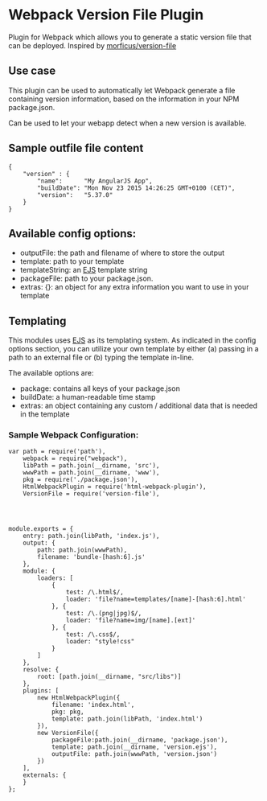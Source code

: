 Webpack Version File Plugin
============

Plugin for Webpack which allows you to generate a static version file that can be deployed. Inspired by [morficus/version-file](https://github.com/morficus/version-file)

## Use case
This plugin can be used to automatically let Webpack generate a file containing version information, based on the information in your NPM package.json.

Can be used to let your webapp detect when a new version is available.


## Sample outfile file content

	{
		"version" : {
			"name":      "My AngularJS App",
			"buildDate": "Mon Nov 23 2015 14:26:25 GMT+0100 (CET)",
			"version":   "5.37.0"
		}
	}

## Available config options:

- outputFile: the path and filename of where to store the output
- template: path to your template
- templateString: an [EJS](https://www.npmjs.org/package/ejs) template string
- packageFile: path to your package.json. 
- extras: {}: an object for any extra information you want to use in your template

## Templating

This modules uses [EJS](https://www.npmjs.org/package/ejs) as its templating system.
As indicated in the config options section, you can utilize your own template by either (a) passing in a path to an external file or (b) typing the template in-line.

The available options are:
- package: contains all keys of your package.json
- buildDate: a human-readable time stamp
- extras: an object containing any custom / additional data that is needed in the template

### Sample Webpack Configuration:

```
var path = require('path'),
    webpack = require("webpack"),
    libPath = path.join(__dirname, 'src'),
    wwwPath = path.join(__dirname, 'www'),
    pkg = require('./package.json'),
    HtmlWebpackPlugin = require('html-webpack-plugin'),
	VersionFile = require('version-file'),




module.exports = {
    entry: path.join(libPath, 'index.js'),
    output: {
        path: path.join(wwwPath),
        filename: 'bundle-[hash:6].js'
    },
    module: {
        loaders: [
			{
	            test: /\.html$/,
	            loader: 'file?name=templates/[name]-[hash:6].html'
	        }, {
	            test: /\.(png|jpg)$/,
	            loader: 'file?name=img/[name].[ext]'
	        }, {
	            test: /\.css$/,
	            loader: "style!css"
	        }
		]
    },
    resolve: {
        root: [path.join(__dirname, "src/libs")]
    },
    plugins: [
        new HtmlWebpackPlugin({
            filename: 'index.html',
            pkg: pkg,
            template: path.join(libPath, 'index.html')
        }),
		new VersionFile({
			packageFile:path.join(__dirname, 'package.json'),
			template: path.join(__dirname, 'version.ejs'),
			outputFile: path.join(wwwPath, 'version.json')
		})
	],
    externals: {
    }
};

```